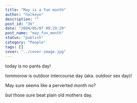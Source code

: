 ```yaml
---
title: "May is a fun month"
author: "halkeye"
description: ""
post_id: "36"
date: "2004/05/07 09:29:29"
post_name: "may_fun_month"
status: "publish"
category: "People"
tags: []
cover: "../cover-image.jpg"
---
```


today is no pants day!  

tommorow is outdoor intercourse day (aka. outdoor sex day)!

  

May sure seems like a perverted month no?

but those sure beat plain old mothers day.